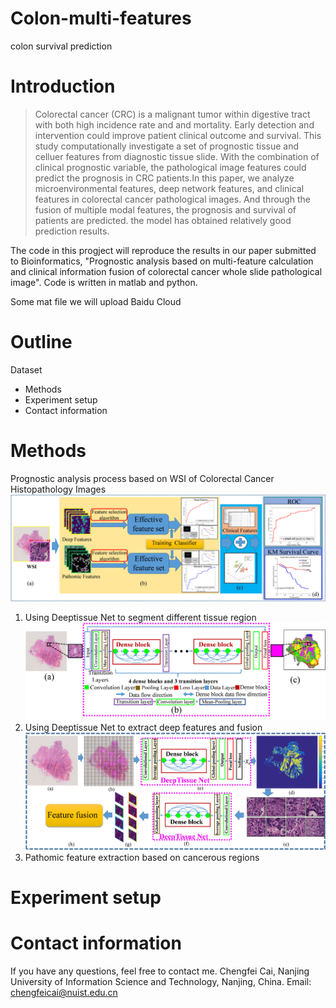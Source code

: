 # Colon-multi-features
colon survival prediction

# Introduction
> Colorectal cancer (CRC) is a malignant tumor within digestive tract with both high incidence rate and and mortality. Early detection and intervention could improve patient clinical outcome and survival. This study computationally investigate a set of prognostic tissue and celluer features from diagnostic tissue slide. With the combination of clinical prognostic variable, the pathological image features could predict the prognosis in CRC patients.In this paper, we analyze microenvironmental features, deep network features, and clinical features in colorectal cancer pathological images. And through the fusion of multiple modal features, the prognosis and survival of patients are predicted. the model has obtained relatively good prediction results.

The code in this progject will reproduce the results in our paper submitted to Bioinformatics, "Prognostic analysis based on multi-feature calculation and clinical information fusion of colorectal cancer whole slide pathological image". Code is written in matlab and python.

Some mat file we will upload Baidu Cloud

# Outline
Dataset
* Methods
* Experiment setup
* Contact information

# Methods
Prognostic analysis process based on WSI of Colorectal Cancer Histopathology Images
![main process](https://github.com/caicai2526/Colon-multi-features/blob/main/Fig/fig1.jpg)
  1. Using Deeptissue Net to segment different tissue region
![Deeptissue Net](https://github.com/caicai2526/Colon-multi-features/blob/main/Fig/fig2.jpg)
  2. Using Deeptissue Net to extract deep features and fusion
![extract deep feature](https://github.com/caicai2526/Colon-multi-features/blob/main/Fig/fig3.jpg)
  3. Pathomic feature extraction based on cancerous regions
# Experiment setup

# Contact information 
If you have any questions, feel free to contact me. Chengfei Cai, Nanjing University of Information Science and Technology, Nanjing, China. Email: chengfeicai@nuist.edu.cn


